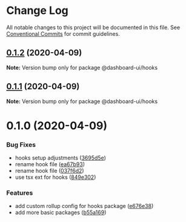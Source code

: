 # Change Log

All notable changes to this project will be documented in this file.
See [Conventional Commits](https://conventionalcommits.org) for commit guidelines.

## [0.1.2](https://github.com/mariusz-kabala/dashboard-ui/compare/@dashboard-ui/hooks@0.1.1...@dashboard-ui/hooks@0.1.2) (2020-04-09)

**Note:** Version bump only for package @dashboard-ui/hooks

## [0.1.1](https://github.com/mariusz-kabala/dashboard-ui/compare/@dashboard-ui/hooks@0.1.0...@dashboard-ui/hooks@0.1.1) (2020-04-09)

**Note:** Version bump only for package @dashboard-ui/hooks

# 0.1.0 (2020-04-09)

### Bug Fixes

- hooks setup adjustments ([3695d5e](https://github.com/mariusz-kabala/dashboard-ui/commit/3695d5ec8d743a8eaa30a5b25190994bd037c013))
- rename hook file ([ea67b93](https://github.com/mariusz-kabala/dashboard-ui/commit/ea67b93de4efb9143c58260a8075fd06f47f8c79))
- rename hook file ([037f6d2](https://github.com/mariusz-kabala/dashboard-ui/commit/037f6d24afa4324331ca658483cd85382299b095))
- use tsx ext for hooks ([849e302](https://github.com/mariusz-kabala/dashboard-ui/commit/849e30285c5ef255883136a451773abeb8bd32ca))

### Features

- add custom rollup config for hooks package ([e676e38](https://github.com/mariusz-kabala/dashboard-ui/commit/e676e389fdb0b44ce064ac0c295cd55340e5018e))
- add more basic packages ([b55a169](https://github.com/mariusz-kabala/dashboard-ui/commit/b55a169762303099a47eb4244b2a1e8c77f93907))
